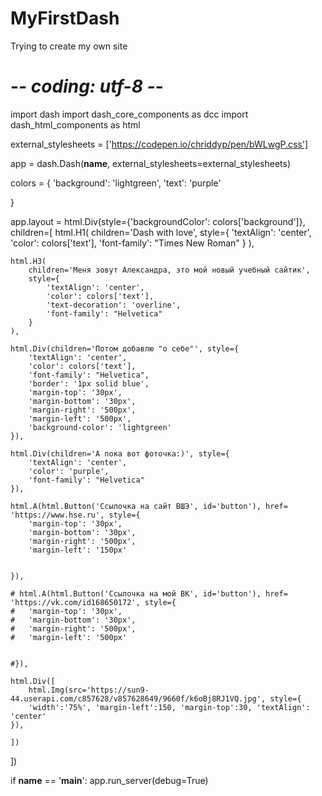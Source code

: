 # MyFirstDash
Trying to create my own site


# -*- coding: utf-8 -*-
import dash
import dash_core_components as dcc
import dash_html_components as html

external_stylesheets = ['https://codepen.io/chriddyp/pen/bWLwgP.css']

app = dash.Dash(__name__, external_stylesheets=external_stylesheets)

colors = {
    'background': 'lightgreen',
    'text': 'purple'

}


app.layout = html.Div(style={'backgroundColor': colors['background']}, children=[
    html.H1(
        children='Dash with love',
        style={
            'textAlign': 'center',
            'color': colors['text'],
            'font-family': "Times New Roman"
        }
    ),

    html.H3(
        children='Меня зовут Александра, это мой новый учебный сайтик',
        style={
            'textAlign': 'center',
            'color': colors['text'],
            'text-decoration': 'overline',
            'font-family': "Helvetica"
        }
    ),

    html.Div(children='Потом добавлю "о себе"', style={
        'textAlign': 'center',
        'color': colors['text'],
        'font-family': "Helvetica",
        'border': '1px solid blue',
        'margin-top': '30px',
        'margin-bottom': '30px',
        'margin-right': '500px',
        'margin-left': '500px',
        'background-color': 'lightgreen'
    }),

    html.Div(children='А пока вот фоточка:)', style={
        'textAlign': 'center',
        'color': 'purple',
        'font-family': "Helvetica"
    }),

    html.A(html.Button('Ссылочка на сайт ВШЭ', id='button'), href= 'https://www.hse.ru', style={
        'margin-top': '30px',
        'margin-bottom': '30px',
        'margin-right': '500px',
        'margin-left': '150px'
        
                                                                                
    }),

    # html.A(html.Button('Ссылочка на мой ВК', id='button'), href= 'https://vk.com/id168650172', style={
    #   'margin-top': '30px',
    #   'margin-bottom': '30px',
    #   'margin-right': '500px',
    #   'margin-left': '500px'
    
                                                                                
    #}),

    html.Div([
        html.Img(src='https://sun9-44.userapi.com/c857628/v857628649/9660f/k6oBj8RJ1VQ.jpg', style={
        'width':'75%', 'margin-left':150, 'margin-top':30, 'textAlign': 'center'
    }),

    ])

])

if __name__ == '__main__':
    app.run_server(debug=True)
